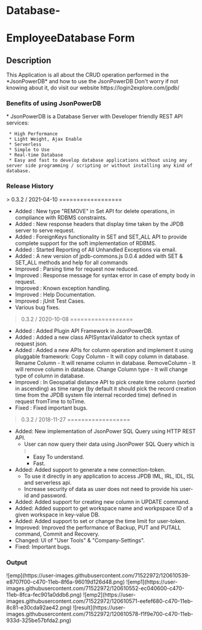 # Database-
<h1>EmployeeDatabase Form</h1>
  <h2> Description </h2>
  This Application is all about the CRUD operation performed in the *JsonPowerDB* and how to use the JsonPowerDB
  Don't worry if not knowing about it, do visit our website https://login2explore.com/jpdb/
  
  <h3>Benefits of using JsonPowerDB</h3>
    * JsonPowerDB is a Database Server with Developer friendly REST API services:
    
     * High Performance 
     * Light Weight, Ajax Enable
     * Serverless
     * Simple to Use
     * Real-time Database
     * Easy and fast to develop database applications without using any server side programming / scripting or without installing any kind of database.
     
<h3>Release History</h3>    
> 0.3.2 / 2021-04-10
==================

* Added : New type "REMOVE" in Set API for delete operations, in compliance with RDBMS constraints.
* Added : New response headers that display time taken by the JPDB server to serve request.
* Added : ForeignKeys functionality in SET and SET_ALL API to provide complete support for the soft implementation of RDBMS.
* Added : Started Reporting of All Unhandled Exceptions via email.
* Added : A new version of jpdb-commons.js 0.0.4 added with SET & SET_ALL methods and help for all commands
* Improved : Parsing time for request now reduced.
* Improved : Response message for syntax error in case of empty body in request.
* Improved : Known exception handling.
* Improved : Help Documentation.
* Improved : jUnit Test Cases.
* Various bug fixes.

> 0.3.2 / 2020-10-08
==================

* Added : Added Plugin API Framework in JsonPowerDB.
* Added : Added a new class APISyntaxValidator to check syntax of request json.
* Added : Added a new APIs for column operation and implement it using pluggable framework:
             Copy Column - It will copy column in database.
             Rename Column - It will rename column in database.
             RemoveColumn - It will remove column in database.
             Change Column type - It will change type of column in database.
* Improved : In Geospatial distance API to pick create time column (sorted in ascending) as time range 
             (by default it should pick the record creation time from the JPDB system file internal 
             recorded time) defined in request fromTime to toTime.
* Fixed : Fixed important bugs.  

> 0.3.2 / 2018-11-27
==================

 * Added: New implementation of JsonPower SQL Query using HTTP REST API.
    - User can now query their data using JsonPower SQL Query which is :
       - Easy To understand.
       - Fast.
 * Added: Added support to generate a new connection-token.
    - To use it directly in any application to access JPDB IML, IRL, IDL, ISL and serverless api.
    - Increase security of data as user does not need to provide his user-id and password. 
 * Added: Added support for creating new column in UPDATE command.
 * Added: Added support to get workspace name and workpspace ID of a given workspace in key-value DB.
 * Added: Added support to set or change the time limit for user-token.
 * Improved: Improved the performance of Backup, PUT and PUTALL command, Commit and Recovery.
 * Changed: UI of "User Tools" & "Company-Settings".
 * Fixed: Important bugs.

<h3> Output</h3>
![emp](https://user-images.githubusercontent.com/71522972/120610539-e8707f00-c470-11eb-8f6a-96019d126d48.png)
![emp1](https://user-images.githubusercontent.com/71522972/120610552-ec040600-c470-11eb-8fca-fec901a0ddb6.png)
![emp2](https://user-images.githubusercontent.com/71522972/120610571-eefef680-c470-11eb-8c81-e30cda92ae42.png)
![result](https://user-images.githubusercontent.com/71522972/120610578-f1f9e700-c470-11eb-933d-325be57bfda2.png)

